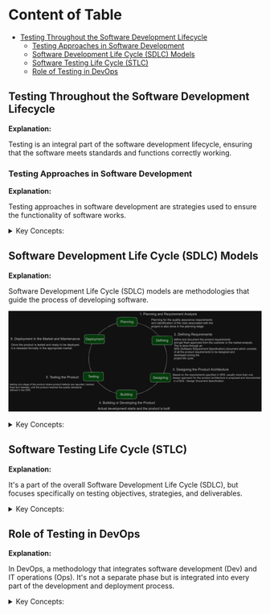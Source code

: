 <!-- markdownlint-disable MD033 -->
# Content of Table

- [Testing Throughout the Software Development Lifecycle](#testing-throughout-the-software-development-lifecycle)
  - [Testing Approaches in Software Development](#testing-approaches-in-software-development)
  - [Software Development Life Cycle (SDLC) Models](#software-development-life-cycle-sdlc-models)
  - [Software Testing Life Cycle (STLC)](#software-testing-life-cycle-stlc)
  - [Role of Testing in DevOps](#role-of-testing-in-devops)

## Testing Throughout the Software Development Lifecycle

**Explanation:**

Testing is an integral part of the software development lifecycle, ensuring that the software meets standards and functions correctly working.

### Testing Approaches in Software Development

**Explanation:**

Testing approaches in software development are strategies used to ensure the functionality of software works.

<details>
    <summary>Key Concepts:</summary>

1. **Shift Left and Right Approach:** This approach involves conducting testing early and often in the development process (shift left), and continuing testing into the deployment and maintenance stages (shift right). The "left" side could be seen as the planning and documentation stages, and the "right" side as the coding, deployment, and maintenance stages

    - **Early Testing:** The essence of shift left testing is moving all test activities to earlier stages in the development process, gathering requirements and test planning stage.

    - **Collaborative Approach:** Cooperation not only between the QA team and development team, but also other stakeholders, such as the Business Analyst or Project Managers.

    - **Continuous Integration And Continuous Delivery (CI/CD):** Continuous Integration (CI) and Continuous Delivery (CD) are the combined practices and tools to automate the process of building, testing, and deploying software changes.

    ![alt text](./assets/images/shiftleftright.png)

2. **Test-Driven Development (TDD):** This is a development methodology where tests are written before the actual code. The code is then written to pass these tests. The Test-First Approach is a part of TDD where the tests are written first and the code is developed based on these tests.

    ![alt text](./assets/images/tdd.png)

3. **Behavior-Driven Development (BDD):** This is a development methodology where behavior specifications are written before the actual code. These specifications are then converted into tests and the code is written to pass these tests.

4. **Acceptance Test-Driven Development (ATDD):** This is a collaborative approach where users, testers, and developers define acceptance tests before coding begins.

5. **Pair Programming:** This is a technique where two programmers work together at one workstation. One writes the code, while the other reviews each line of code as it's written. This can help catch issues early.

6. **AI and Machine Learning in Testing:** AI and ML are used to improve the efficiency and effectiveness of testing processes. They can help automate test case writing, predict where bugs might occur, and optimize testing efforts.

7. **Testing Quadrants:** This is a model that helps teams identify what type of testing is needed, when it should be done, and who should do it. It divides testing into four quadrants based on whether the tests are business or technology-facing and whether they support the team or critique the product.

    - **Quadrant 1** - Technology-Facing Tests that Support the Team: This quadrant includes tests that are technology-driven and are used to guide development. These are often automated tests. Examples include Unit Tests, Component Tests, and API Tests.

    - **Quadrant 2** - Business-Facing Tests that Support the Team: This quadrant includes tests that are business-driven and are used to describe and validate what the system should do. These tests are often automated and include tests like Functional Tests.

    - **Quadrant 3** - Business-Facing Tests that Critique the Product: This quadrant includes tests that are business-driven and are used to provide feedback. These tests are often manual and exploratory in nature. Examples include Exploratory Testing, Usability Testing, User Acceptance Testing, and Alpha/Beta Testing.

    - **Quadrant 4** - Technology-Facing Tests that Critique the Product: This quadrant includes tests that are technology-driven and are used to critique the product from a non-functional requirement perspective. These tests are often automated and include Performance Testing, Security Testing, Load Testing, and Stress Testing.

    ![alt text](./assets/images/testQuandrants.png)

</details>

## Software Development Life Cycle (SDLC) Models

**Explanation:**

Software Development Life Cycle (SDLC) models are methodologies that guide the process of developing software.

![alt image](./assets/images/SDLC.png)

<details>
    <summary>Key Concepts:</summary>

1. **Process-oriented:** This approach focuses on the process of developing software, with an emphasis on planning, time schedules, target dates, budgets, and implementation of an entire system at one time.

2. **Sequential SDLC Model:** This is a type of SDLC model where development is seen as flowing steadily downwards through several phases.

    - **Waterfall Model:**

      **Explanation:**

      Waterfall Model, is a linear approach to software development.

      ![alt text](./assets/images/waterfallModel.png)

    - **V-Shaped Model:**

      **Explanation:**

      Every single phase in the development cycle, there is a directly associated testing phase.

      ![alt text](./assets/images/vShapedModel.png)

      **Key Concepts:**

      - **Verification:** Regularly evaluate intermediary work products during the software development lifecycle to ensure that you're on the right track. This could involve code reviews, design reviews, or reviewing other documentation.

      - **Validation:** Once the final product is ready, compare it to the user’s requirements to ensure that it meets the specified requirements. This could involve user acceptance testing or beta testing.

3. **Iterative and Incremental SDLC Model:** This is a type of SDLC model where the software is developed incrementally and the development process is repeated in small iterations.

    - **Agile Model:**

      **Explanation:**

      In Agile methodologies, testing is integrated throughout the development process rather than being a separate phase.

      **Key Concepts:**

      1. **Agile Manifesto:** The Agile Manifesto is a document that outlines the key values and principles of Agile development. It emphasizes individuals and interactions, working software, customer collaboration, and responding to change.

      2. **Whole Team Approach:** In Agile, the whole team is responsible for quality and testing. This means that everyone, from developers to business analysts, is involved in testing activities.

      3. **Iteration Planning and Execution in Agile:** Testing is included in every iteration (or sprint) of the Agile development process. At the start of each iteration, the team plans the work to be done, including testing activities. During the iteration, tests are continuously designed, executed, and reviewed.

      ![alt text](./assets/images/agile.png)

4. **Roles in Software Development:** These are the different roles involved in the software development process, each with specific responsibilities and tasks. They can include roles like project manager, software developer, quality assurance tester.

</details>

## Software Testing Life Cycle (STLC)

**Explanation:**

It's a part of the overall Software Development Life Cycle (SDLC), but focuses specifically on testing objectives, strategies, and deliverables.

<details>
    <summary>Key Concepts:</summary>

1. **Concepts of Software Testing Life Cycle:** The STLC includes several phases, each with its own goals and deliverables. These phases typically include requirements analysis, test planning, test case development, environment setup, test execution, and test cycle closure.

2. **Roles in Software Testing:** Various roles are involved in the STLC, each with specific responsibilities. These can include test manager (oversees the testing process), test lead (plans and organizes testing), test analyst (designs test cases), test engineer (executes tests).

</details>

## Role of Testing in DevOps

**Explanation:**

In DevOps, a methodology that integrates software development (Dev) and IT operations (Ops). It's not a separate phase but is integrated into every part of the development and deployment process.

<details>
    <summary>Key Concepts:</summary>

1. **Continuous Testing:** In DevOps, testing is conducted continuously throughout the development process.

2. **Shift Left Testing:** This approach involves conducting testing as early as possible in the development process (shifting it "left" in the timeline).

3. **Automation:** Automated testing tools are heavily used in DevOps to speed up the testing process and make it more efficient.

4. **Infrastructure as Code (IaC):** In DevOps, the infrastructure is often managed using code, which means it can be tested just like application code.

5. **Monitoring and Logging:** Continuous monitoring and logging are used in DevOps to track the application's performance and catch issues.

![alt text](./assets/images/devops.png)

</details>
